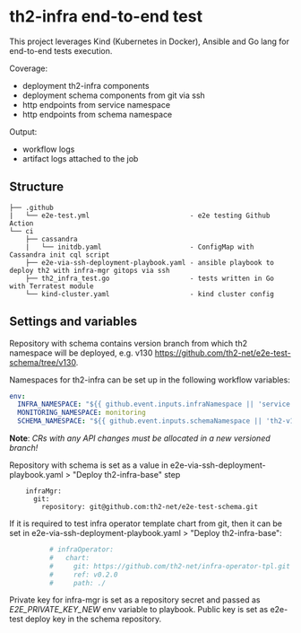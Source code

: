 # th2-infra end-to-end test
This project leverages Kind (Kubernetes in Docker), Ansible and Go lang for end-to-end tests execution.

Coverage:
* deployment th2-infra components
* deployment schema components from git via ssh
* http endpoints from service namespace
* http endpoints from schema namespace

Output:
* workflow logs
* artifact logs attached to the job

## Structure
```
├── .github
|   └── e2e-test.yml                         - e2e testing Github Action
└── ci
    ├── cassandra
    |   └── initdb.yaml                      - ConfigMap with Cassandra init cql script
    ├── e2e-via-ssh-deployment-playbook.yaml - ansible playbook to deploy th2 with infra-mgr gitops via ssh
    ├── th2_infra_test.go                    - tests written in Go with Terratest module
    └── kind-cluster.yaml                    - kind cluster config
```

## Settings and variables
Repository with schema contains version branch from which th2 namespace will be deployed, e.g. v130 https://github.com/th2-net/e2e-test-schema/tree/v130.

Namespaces for th2-infra can be set up in the following workflow variables:
```yaml
env:
  INFRA_NAMESPACE: "${{ github.event.inputs.infraNamespace || 'service' }}"
  MONITORING_NAMESPACE: monitoring
  SCHEMA_NAMESPACE: "${{ github.event.inputs.schemaNamespace || 'th2-v150' }}"
```
**Note**: _CRs with any API changes must be allocated in a new versioned branch!_

Repository with schema is set as a value in e2e-via-ssh-deployment-playbook.yaml > "Deploy th2-infra-base" step
```
    infraMgr:
      git:
        repository: git@github.com:th2-net/e2e-test-schema.git
```

If it is required to test infra operator template chart from git, then it can be set in e2e-via-ssh-deployment-playbook.yaml > "Deploy th2-infra-base":
```yaml
          # infraOperator:
          #   chart:
          #     git: https://github.com/th2-net/infra-operator-tpl.git
          #     ref: v0.2.0
          #     path: ./
```

Private key for infra-mgr is set as a repository secret and passed as _E2E_PRIVATE_KEY_NEW_ env variable to playbook. Public key is set as e2e-test deploy key in the schema repository.

